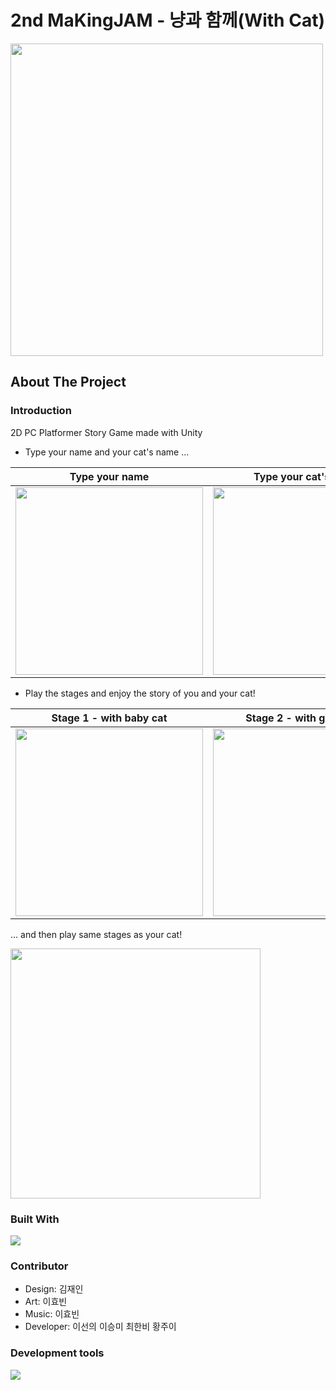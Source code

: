 # 2nd MaKingJAM - 냥과 함께(With Cat)
<img src="https://user-images.githubusercontent.com/76518934/155337998-5a6bcd95-c61b-4099-b196-b40442127191.PNG"  width="500"/>
<!-- ABOUT THE PROJECT -->

## About The Project
### Introduction
2D PC Platformer Story Game made with Unity
* Type your name and your cat's name ...

|Type your name|Type your cat's name|Start!|
|------|---|---|
|<img src="https://user-images.githubusercontent.com/76518934/155339898-a334d876-d9eb-456e-9837-2f86659aae93.PNG" width="300"/>|<img src="https://user-images.githubusercontent.com/76518934/155340084-12413bea-c0d9-45f2-8e2d-ed239ab6eca1.PNG" width="300"/>|<img src="https://user-images.githubusercontent.com/76518934/155340090-0c5caf70-21c1-4c7b-b70c-f733c0018b1b.PNG" width="300"/>|

* Play the stages and enjoy the story of you and your cat!

|Stage 1 - with baby cat|Stage 2 - with grown cat|Stage 3 - with elderly cat|
|------|---|---|
|<img src="https://user-images.githubusercontent.com/76518934/155341601-8f824917-ea6f-46d8-8ea8-02b9a87bdcd3.PNG" width="300"/>|<img src="https://user-images.githubusercontent.com/76518934/155341612-2ea36383-eeb3-4e30-b357-d2009cfecc7f.PNG" width="300"/>|<img src="https://user-images.githubusercontent.com/76518934/155341617-dcb7b2b4-7a22-43ff-b4b7-1b044b5ebefa.PNG" width="300"/>|

... and then play same stages as your cat!

<img src="https://user-images.githubusercontent.com/76518934/155341609-ab8e2bb4-202f-4a34-ac51-c860a9965b89.PNG" width="400"/>

### Built With
<img src="https://img.shields.io/badge/Unity-000000?style=flat-square&logo=Unity&logoColor=ffffff"/><br>

### Contributor
* Design: 김재인
* Art: 이효빈
* Music: 이효빈
* Developer: 이선의 이승미 최한비 황주이

### Development tools
<img src="https://img.shields.io/badge/Github-181717?style=flat-square&logo=github&logoColor=white">

